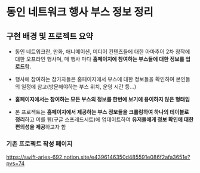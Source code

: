 # 동인 네트워크 행사 부스 정보 정리

## 구현 배경 및 프로젝트 요약

* 동인 네트워크란, 만화, 애니메이션, 미디어 컨텐츠들에 대한 아마추어 2차 창작에 대한 오프라인 행사며, 매 행사 마다 **홈페이지에 참여하는 부스들에 대한 정보를 업로드**함.

* 행사에 참여하는 참가자들은 홈페이지에서 부스에 대한 정보들을 확인하여 본인들의 일정에 참고(방문해야하는 부스 위치, 운영 시간 등...)

*  **홈페이지에서는 참여하는 모든 부스의 정보를 한번에 보기에 용이하지 않은 형태임**


*  본 프로젝트는 **홈페이지에서 제공하는 부스 정보들을 크롤링하여 하나의 테이블로 정리**하고 이를 웹(구글 스프레드시트)에 업데이트하여 **유저들에게 정보 확인에 대한 편의성을 제공**하고자 함

### 기존 프로젝트 작성 페이지
https://swift-aries-692.notion.site/e4396146350d485591e086f2afa3651e?pvs=74